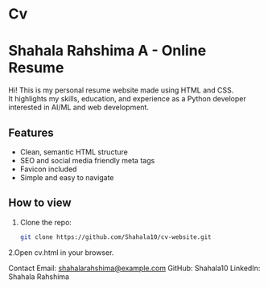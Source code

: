 # Cv
# Shahala Rahshima A - Online Resume

Hi! This is my personal resume website made using HTML and CSS.  
It highlights my skills, education, and experience as a Python developer interested in AI/ML and web development.

## Features
- Clean, semantic HTML structure  
- SEO and social media friendly meta tags  
- Favicon included  
- Simple and easy to navigate  

## How to view
1. Clone the repo:
   ```bash
   git clone https://github.com/Shahala10/cv-website.git

2.Open cv.html in your browser.

Contact
Email: shahalarahshima@example.com
GitHub: Shahala10
LinkedIn: Shahala Rahshima
